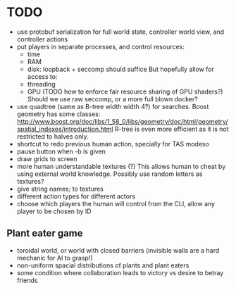 # TODO

-   use protobuf serialization for full world state, controller world view, and controller actions
-   put players in separate processes, and control resources:
    - time
    - RAM
    - disk: loopback + seccomp should suffice
    But hopefully allow for access to:
    - threading
    - GPU (TODO how to enforce fair resource sharing of GPU shaders?)
    Should we use raw seccomp, or a more full blown docker?
-   use quadtree (same as B-tree width width 4?) for searches.
    Boost geometry has some classes: http://www.boost.org/doc/libs/1_58_0/libs/geometry/doc/html/geometry/spatial_indexes/introduction.html
    R-tree is even more efficient as it is not restricted to halves only.
-   shortcut to redo previous human action, specially for TAS modeso
-   pause button when -b is given
-   draw grids to screen
-   more human understandable textures (?) This allows human to cheat by using external world knowledge. Possibly use random letters as textures? 
-   give string names; to textures
-   different action types for different actors
-   choose which players the human will control from the CLI, allow any player to be chosen by ID

## Plant eater game

-   toroidal world, or world with closed barriers (invisible walls are a hard mechanic for AI to grasp!)
-   non-uniform spacial distributions of plants and plant eaters
-   some condition where collaboration leads to victory vs desire to betray friends
